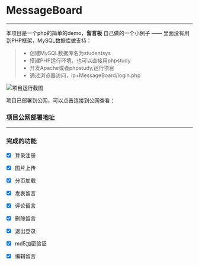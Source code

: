 # MessageBoard

------

本项目是一个php的简单的demo，**留言板** 自己做的一个小例子 —— 里面没有用到PHP框架，MySQL数据库做支持：

> * 创建MySQL数据库名为studentsys
> * 搭建PHP运行环境，也可以直接用phpstudy
> * 开发Apache或者phpstudy,运行项目
> * 通过浏览器访问，ip+MessageBoard/login.php

![项目运行截图](https://icon-img.oss-cn-beijing.aliyuncs.com/image/%E9%A1%B9%E7%9B%AE%E8%BF%90%E8%A1%8C%E6%88%AA%E5%9B%BE.png)

项目已部署到公网，可以点击连接到公网查看：

### [项目公网部署地址](http://120.79.135.62/login.php)
------


###  完成的功能

- [x] 登录注册
- [x] 图片上传
- [x] 分页加载
- [x] 发表留言
- [x] 评论留言
- [x] 删除留言
- [x] 退出登录
- [x] md5加密验证
- [x] 编辑留言

